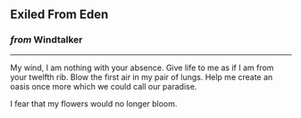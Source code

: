 
## Exiled From Eden

### *from* **Windtalker**

---

My wind, I am nothing with your absence. Give life to me as if I am from your twelfth rib. Blow the first air in my pair of lungs. Help me create an oasis once more which we could call our paradise.

I fear that my flowers would no longer bloom.